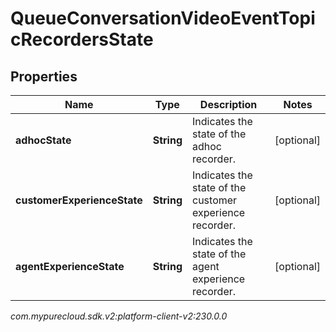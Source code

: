 # QueueConversationVideoEventTopicRecordersState


## Properties

| Name | Type | Description | Notes |
| ------------ | ------------- | ------------- | ------------- |
| **adhocState** | **String** | Indicates the state of the adhoc recorder. |  [optional] |
| **customerExperienceState** | **String** | Indicates the state of the customer experience recorder. |  [optional] |
| **agentExperienceState** | **String** | Indicates the state of the agent experience recorder. |  [optional] |




_com.mypurecloud.sdk.v2:platform-client-v2:230.0.0_
